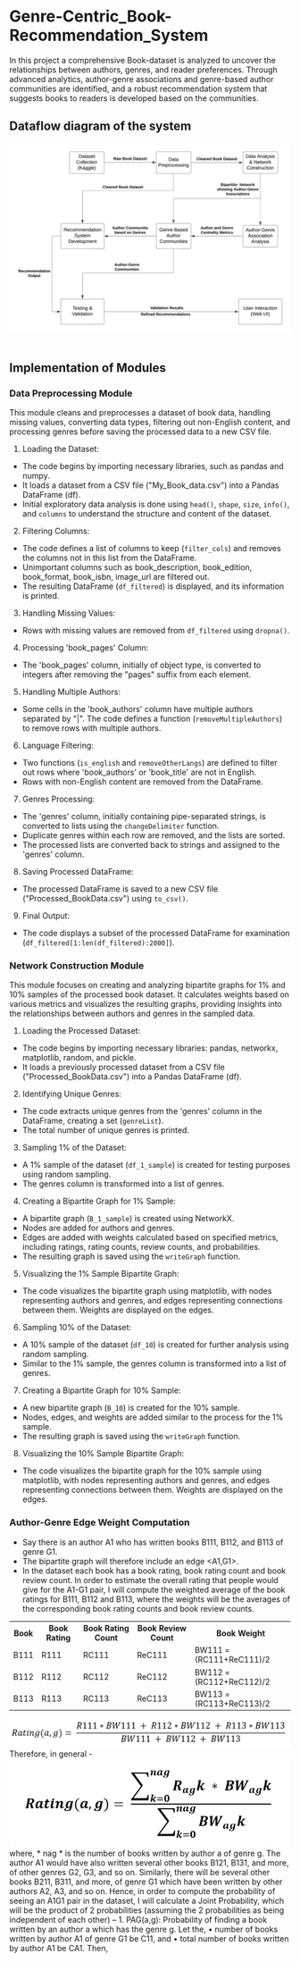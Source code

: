 # Genre-Centric_Book-Recommendation_System
In this project a comprehensive Book-dataset is analyzed to uncover the relationships between authors, genres, and reader preferences. Through advanced analytics, author-genre associations and genre-based author communities are identified, and a robust recommendation system that suggests books to readers is developed based on the communities.

## Dataflow diagram of the system
<img src="/SIN Project DFD.jpeg"></br></br>

## Implementation of Modules
### Data Preprocessing Module 
This module cleans and preprocesses a dataset of book data, handling missing values, converting data types, filtering out non-English content, and processing genres before saving the processed data to a new CSV file.
1.	Loading the Dataset:
-	The code begins by importing necessary libraries, such as pandas and numpy.
-	It loads a dataset from a CSV file ("My_Book_data.csv") into a Pandas DataFrame (df).
-	Initial exploratory data analysis is done using `head()`, `shape`, `size`, `info()`, and `columns` to understand the structure and content of the dataset.

2.	Filtering Columns:
-	The code defines a list of columns to keep (`filter_cols`) and removes the columns not in this list from the DataFrame.
-	Unimportant columns such as book_description, book_edition, book_format, book_isbn, image_url are filtered out.
-	The resulting DataFrame (`df_filtered`) is displayed, and its information is printed.

3.	Handling Missing Values: 
-	Rows with missing values are removed from `df_filtered` using `dropna()`.

4.	Processing 'book_pages' Column:
-	The 'book_pages' column, initially of object type, is converted to integers after removing the "pages" suffix from each element.

5.	Handling Multiple Authors:
-	Some cells in the 'book_authors' column have multiple authors separated by "|". The code defines a function (`removeMultipleAuthors`) to remove rows with multiple authors.

6.	Language Filtering:
-	Two functions (`is_english` and `removeOtherLangs`) are defined to filter out rows where 'book_authors' or 'book_title' are not in English.
-	Rows with non-English content are removed from the DataFrame.

7.	Genres Processing:
-	The 'genres' column, initially containing pipe-separated strings, is converted to lists using the `changeDelimiter` function.
-	Duplicate genres within each row are removed, and the lists are sorted.
-	The processed lists are converted back to strings and assigned to the 'genres' column.

8.	Saving Processed DataFrame:
-	The processed DataFrame is saved to a new CSV file ("Processed_BookData.csv") using `to_csv()`.

9.	Final Output:
-	The code displays a subset of the processed DataFrame for examination (`df_filtered[1:len(df_filtered):2000]`).

### Network Construction Module
This module focuses on creating and analyzing bipartite graphs for 1% and 10% samples of the processed book dataset. It calculates weights based on various metrics and visualizes the resulting graphs, providing insights into the relationships between authors and genres in the sampled data.
1.	Loading the Processed Dataset:
-	The code begins by importing necessary libraries: pandas, networkx, matplotlib, random, and pickle.
-	It loads a previously processed dataset from a CSV file ("Processed_BookData.csv") into a Pandas DataFrame (df).

2.	Identifying Unique Genres:
-	The code extracts unique genres from the 'genres' column in the DataFrame, creating a set (`genreList`).
-	The total number of unique genres is printed.

3.	Sampling 1% of the Dataset:
-	A 1% sample of the dataset (`df_1_sample`) is created for testing purposes using random sampling.
-	The genres column is transformed into a list of genres.

4.	Creating a Bipartite Graph for 1% Sample:
-	A bipartite graph (`B_1_sample`) is created using NetworkX.
-	Nodes are added for authors and genres.
-	Edges are added with weights calculated based on specified metrics, including ratings, rating counts, review counts, and probabilities.
-	The resulting graph is saved using the `writeGraph` function.

5.	Visualizing the 1% Sample Bipartite Graph:
-	The code visualizes the bipartite graph using matplotlib, with nodes representing authors and genres, and edges representing connections between them. Weights are displayed on the edges.

6.	Sampling 10% of the Dataset:
-	A 10% sample of the dataset (`df_10`) is created for further analysis using random sampling.
-	Similar to the 1% sample, the genres column is transformed into a list of genres.

7.	Creating a Bipartite Graph for 10% Sample:
-	A new bipartite graph (`B_10`) is created for the 10% sample.
-	Nodes, edges, and weights are added similar to the process for the 1% sample.
-	The resulting graph is saved using the `writeGraph` function.

8.	Visualizing the 10% Sample Bipartite Graph:
-	The code visualizes the bipartite graph for the 10% sample using matplotlib, with nodes representing authors and genres, and edges representing connections between them. Weights are displayed on the edges.

### Author-Genre Edge Weight Computation
- Say there is an author A1 who has written books B111, B112, and B113 of genre G1.  
- The bipartite graph will therefore include an edge <A1,G1>. 
- In the dataset each book has a book rating, book rating count and book review count. In order to estimate the overall rating that people would give for the A1-G1 pair, I will compute the weighted average of the book ratings for B111, B112 and B113, where the weights will be the averages of the corresponding book rating counts and book review counts.
<table>
  <tr>
    <th>Book</th>
    <th>Book Rating</th>
    <th>Book Rating Count</th>
    <th>Book Review Count</th>
    <th>Book Weight</th>
  </tr>
  <tr>
    <td>B111</td>
    <td>R111</td>
    <td>RC111</td>
    <td>ReC111</td>
    <td>BW111 = (RC111+ReC111)/2</td>
  </tr>
  <tr>
    <td>B112</td>
    <td>R112</td>
    <td>RC112</td>
    <td>ReC112</td>
    <td>BW112 = (RC112+ReC112)/2</td>
  </tr>
  <tr>
    <td>B113</td>
    <td>R113</td>
    <td>RC113</td>
    <td>ReC113</td>
    <td>BW113 = (RC113+ReC113)/2</td>
  </tr>
</table>
<img src="/Equations/eq1.png"></br>
Therefore, in general - 
<img src="/Equations/eq2.png"></br>
where, * nag * is the number of books written by author a of genre g.
The author A1 would have also written several other books B121, B131, and more, of other genres G2, G3, and so on. 
Similarly, there will be several other books B211, B311, and more, of genre G1 which have been written by other authors A2, A3, and so on.
Hence, in order to compute the probability of seeing an A1G1 pair in the dataset, I will calculate a Joint Probability, which will be the product of 2 probabilities (assuming the 2 probabilities as being independent of each other) –
1.	PAG(a,g): Probability of finding a book written by an author a which has the genre g. 
Let the, 
•	number of books written by author A1 of genre G1 be C11, and 
•	total number of books written by author A1 be CA1. 
Then,
